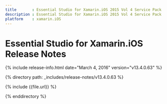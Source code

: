 ```yaml
---
title       : Essential Studio for Xamarin.iOS 2015 Vol 4 Service Pack 2 Release Notes
description : Essential Studio for Xamarin.iOS 2015 Vol 4 Service Pack 2 Release Notes
platform    : xamarin.iOS
---
```


# Essential Studio for Xamarin.iOS Release Notes

{% include release-info.html date="March 4, 2016" version="v13.4.0.63" %} 

{% directory path: _includes/release-notes/v13.4.0.63 %}

{% include {{file.url}} %}

{% enddirectory %}